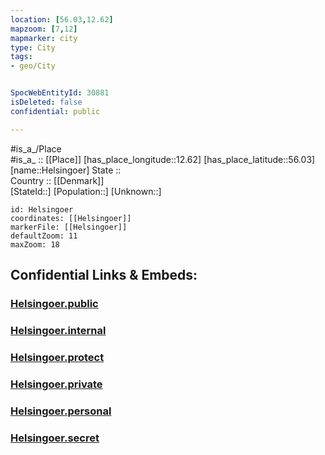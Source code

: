 ```yaml
---
location: [56.03,12.62] 
mapzoom: [7,12] 
mapmarker: city 
type: City
tags:
- geo/City


SpocWebEntityId: 30881
isDeleted: false
confidential: public

---
```

#is_a_/Place  
#is_a_ :: [[Place]] 
[has_place_longitude::12.62] 
[has_place_latitude::56.03] 
[name::Helsingoer] 
State ::  
Country :: [[Denmark]]  
[StateId::] 
[Population::] 
[Unknown::] 


```leaflet
id: Helsingoer
coordinates: [[Helsingoer]] 
markerFile: [[Helsingoer]] 
defaultZoom: 11 
maxZoom: 18
```


## Confidential Links & Embeds: 

### [Helsingoer.public](/_public/\Earth\Continent\Europe\Europe~North\Denmark\CityHelsingoer.public.md) 

### [Helsingoer.internal](/_internal/\Earth\Continent\Europe\Europe~North\Denmark\CityHelsingoer.internal.md) 

### [Helsingoer.protect](/_protect/\Earth\Continent\Europe\Europe~North\Denmark\CityHelsingoer.protect.md) 

### [Helsingoer.private](/_private/\Earth\Continent\Europe\Europe~North\Denmark\CityHelsingoer.private.md) 

### [Helsingoer.personal](/_personal/\Earth\Continent\Europe\Europe~North\Denmark\CityHelsingoer.personal.md) 

### [Helsingoer.secret](/_secret/\Earth\Continent\Europe\Europe~North\Denmark\CityHelsingoer.secret.md)

